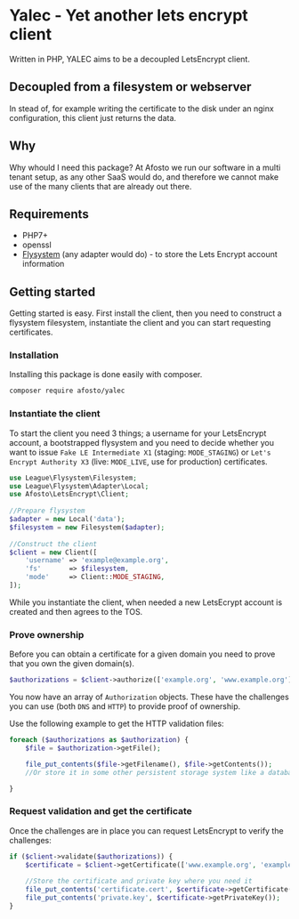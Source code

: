 # Yalec - Yet another lets encrypt client

Written in PHP, YALEC aims to be a decoupled LetsEncrypt client.

## Decoupled from a filesystem or webserver

In stead of, for example writing the certificate to the disk under an nginx configuration, this client just returns the 
data.

## Why

Why whould I need this package? At Afosto we run our software in a multi tenant setup, as any other SaaS would do, and
therefore we cannot make use of the many clients that are already out there. 


## Requirements

- PHP7+
- openssl
- [Flysystem](http://flysystem.thephpleague.com/) (any adapter would do) - to store the Lets Encrypt account information


## Getting started

Getting started is easy. First install the client, then you need to construct a flysystem filesystem, instantiate the client and you can start 
requesting certificates.

### Installation

Installing this package is done easily with composer. 
```bash
composer require afosto/yalec
```

### Instantiate the client

To start the client you need 3 things; a username for your LetsEncrypt account, a bootstrapped flysystem and you need to 
decide whether you want to issue `Fake LE Intermediate X1` (staging: `MODE_STAGING`) or `Let's Encrypt Authority X3` (live: `MODE_LIVE`, use for production) certificates.

```php
use League\Flysystem\Filesystem;
use League\Flysystem\Adapter\Local;
use Afosto\LetsEncrypt\Client;
 
//Prepare flysystem
$adapter = new Local('data');
$filesystem = new Filesystem($adapter);
 
//Construct the client
$client = new Client([
    'username' => 'example@example.org',
    'fs'       => $filesystem,
    'mode'     => Client::MODE_STAGING,
]);
```

While you instantiate the client, when needed a new LetsEcrypt account is created and then agrees to the TOS.


### Prove ownership

Before you can obtain a certificate for a given domain you need to prove that you own the given domain(s).

```php
$authorizations = $client->authorize(['example.org', 'www.example.org']);
```

You now have an array of `Authorization` objects. These have the challenges you can use (both `DNS` and `HTTP`) to 
provide proof of ownership.

Use the following example to get the HTTP validation files:

```php
foreach ($authorizations as $authorization) {
    $file = $authorization->getFile();

    file_put_contents($file->getFilename(), $file->getContents());
    //Or store it in some other persistent storage system like a database

}
```

### Request validation and get the certificate

Once the challenges are in place you can request LetsEncrypt to verify the challenges: 
```php
if ($client->validate($authorizations)) {
    $certificate = $client->getCertificate(['www.example.org', 'example.org']);
    
    //Store the certificate and private key where you need it
    file_put_contents('certificate.cert', $certificate->getCertificate());
    file_put_contents('private.key', $certificate->getPrivateKey());
}
```
 